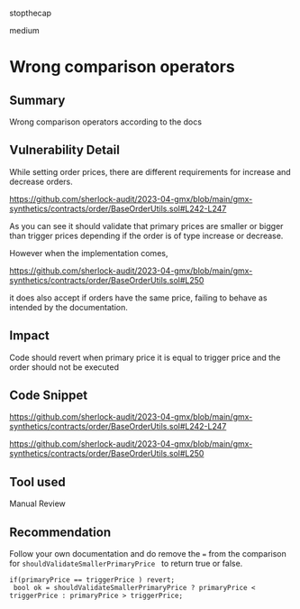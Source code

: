 stopthecap

medium

# Wrong comparison operators

## Summary
Wrong comparison operators according to the docs

## Vulnerability Detail
While setting order prices, there are different requirements for increase and decrease orders. 

https://github.com/sherlock-audit/2023-04-gmx/blob/main/gmx-synthetics/contracts/order/BaseOrderUtils.sol#L242-L247

As you can see it should validate that primary prices are smaller or bigger than trigger prices depending if the order is of type increase or decrease.

However when the implementation comes,

https://github.com/sherlock-audit/2023-04-gmx/blob/main/gmx-synthetics/contracts/order/BaseOrderUtils.sol#L250

it does also accept if orders have the same price, failing to behave as intended by the documentation.

## Impact
Code should revert when primary price it is equal to trigger price and the order should not be executed

## Code Snippet

https://github.com/sherlock-audit/2023-04-gmx/blob/main/gmx-synthetics/contracts/order/BaseOrderUtils.sol#L242-L247

https://github.com/sherlock-audit/2023-04-gmx/blob/main/gmx-synthetics/contracts/order/BaseOrderUtils.sol#L250

## Tool used

Manual Review

## Recommendation
Follow your own documentation and do remove the `=` from the comparison for  `shouldValidateSmallerPrimaryPrice ` to return true or false.

```solidity
if(primaryPrice == triggerPrice ) revert;
 bool ok = shouldValidateSmallerPrimaryPrice ? primaryPrice < triggerPrice : primaryPrice > triggerPrice; 
```
